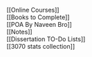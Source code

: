 [[Online Courses]]  
[[Books to Complete]]  
[[POA By Naveen Bro]]  
[[Notes]]  
[[Dissertation TO-Do Lists]]  
[[3070 stats collection]]
